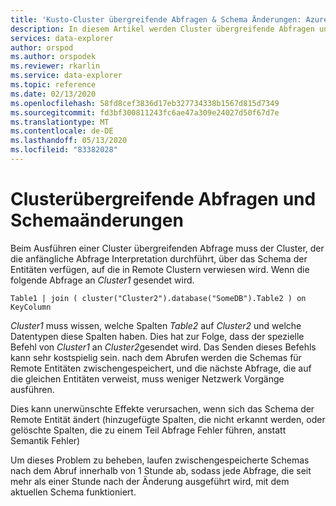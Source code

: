 ```yaml
---
title: 'Kusto-Cluster übergreifende Abfragen & Schema Änderungen: Azure Daten-Explorer'
description: In diesem Artikel werden Cluster übergreifende Abfragen und Schema Änderungen in Azure Daten-Explorer beschrieben.
services: data-explorer
author: orspod
ms.author: orspodek
ms.reviewer: rkarlin
ms.service: data-explorer
ms.topic: reference
ms.date: 02/13/2020
ms.openlocfilehash: 58fd8cef3836d17eb327734338b1567d815d7349
ms.sourcegitcommit: fd3bf300811243fc6ae47a309e24027d50f67d7e
ms.translationtype: MT
ms.contentlocale: de-DE
ms.lasthandoff: 05/13/2020
ms.locfileid: "83382028"
---
```

# <a name="cross-cluster-queries-and-schema-changes"></a>Clusterübergreifende Abfragen und Schemaänderungen 

Beim Ausführen einer Cluster übergreifenden Abfrage muss der Cluster, der die anfängliche Abfrage Interpretation durchführt, über das Schema der Entitäten verfügen, auf die in Remote Clustern verwiesen wird.
Wenn die folgende Abfrage an *Cluster1* gesendet wird.

```kusto
Table1 | join ( cluster("Cluster2").database("SomeDB").Table2 ) on KeyColumn
``` 

*Cluster1* muss wissen, welche Spalten *Table2* auf *Cluster2* und welche Datentypen diese Spalten haben. Dies hat zur Folge, dass der spezielle Befehl von *Cluster1* an *Cluster2*gesendet wird.
Das Senden dieses Befehls kann sehr kostspielig sein. nach dem Abrufen werden die Schemas für Remote Entitäten zwischengespeichert, und die nächste Abfrage, die auf die gleichen Entitäten verweist, muss weniger Netzwerk Vorgänge ausführen.

Dies kann unerwünschte Effekte verursachen, wenn sich das Schema der Remote Entität ändert (hinzugefügte Spalten, die nicht erkannt werden, oder gelöschte Spalten, die zu einem Teil Abfrage Fehler führen, anstatt Semantik Fehler)

Um dieses Problem zu beheben, laufen zwischengespeicherte Schemas nach dem Abruf innerhalb von 1 Stunde ab, sodass jede Abfrage, die seit mehr als einer Stunde nach der Änderung ausgeführt wird, mit dem aktuellen Schema funktioniert.